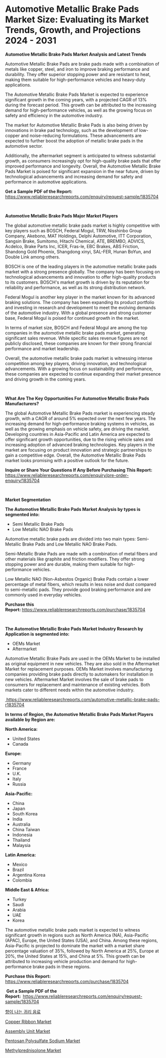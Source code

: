 <p><h1>Automotive Metallic Brake Pads Market Size: Evaluating its Market Trends, Growth, and Projections 2024 - 2031</h1></p><p><strong>Automotive Metallic Brake Pads Market Analysis and Latest Trends</strong></p>
<p><p>Automotive Metallic Brake Pads are brake pads made with a combination of metals like copper, steel, and iron to improve braking performance and durability. They offer superior stopping power and are resistant to heat, making them suitable for high-performance vehicles and heavy-duty applications.</p><p>The Automotive Metallic Brake Pads Market is expected to experience significant growth in the coming years, with a projected CAGR of 13% during the forecast period. This growth can be attributed to the increasing demand for high-performance vehicles, as well as the growing focus on safety and efficiency in the automotive industry.</p><p>The market for Automotive Metallic Brake Pads is also being driven by innovations in brake pad technology, such as the development of low-copper and noise-reducing formulations. These advancements are expected to further boost the adoption of metallic brake pads in the automotive sector.</p><p>Additionally, the aftermarket segment is anticipated to witness substantial growth, as consumers increasingly opt for high-quality brake pads that offer improved performance and longevity. Overall, the Automotive Metallic Brake Pads Market is poised for significant expansion in the near future, driven by technological advancements and increasing demand for safety and performance in automotive applications.</p></p>
<p><strong>Get a Sample PDF of the Report:&nbsp;</strong> <a href="https://www.reliableresearchreports.com/enquiry/request-sample/1835704">https://www.reliableresearchreports.com/enquiry/request-sample/1835704</a></p>
<p>&nbsp;</p>
<p><strong>Automotive Metallic Brake Pads Major Market Players</strong></p>
<p><p>The global automotive metallic brake pads market is highly competitive with key players such as BOSCH, Federal Mogul, TRW, Nisshinbo Group Company, Akebono, MAT Holdings, Delphi Automotive, ITT Corporation, Sangsin Brake, Sumitomo, Hitachi Chemical, ATE, BREMBO, ADVICS, Acdelco, Brake Parts Inc, ICER, Fras-le, EBC Brakes, ABS Friction, Shandong Gold Phoenix, Shangdong xinyi, SAL-FER, Hunan BoYun, and Double Link among others.</p><p>BOSCH is one of the leading players in the automotive metallic brake pads market with a strong presence globally. The company has been focusing on technological advancements and innovation to offer high-quality products to its customers. BOSCH's market growth is driven by its reputation for reliability and performance, as well as its strong distribution network.</p><p>Federal Mogul is another key player in the market known for its advanced braking solutions. The company has been expanding its product portfolio and investing in research and development to meet the evolving demands of the automotive industry. With a global presence and strong customer base, Federal Mogul is poised for continued growth in the market.</p><p>In terms of market size, BOSCH and Federal Mogul are among the top companies in the automotive metallic brake pads market, generating significant sales revenue. While specific sales revenue figures are not publicly disclosed, these companies are known for their strong financial performance and market leadership.</p><p>Overall, the automotive metallic brake pads market is witnessing intense competition among key players, driving innovation, and technological advancements. With a growing focus on sustainability and performance, these companies are expected to continue expanding their market presence and driving growth in the coming years.</p></p>
<p>&nbsp;</p>
<p><strong>What Are The Key Opportunities For Automotive Metallic Brake Pads Manufacturers?</strong></p>
<p><p>The global Automotive Metallic Brake Pads market is experiencing steady growth, with a CAGR of around 5% expected over the next few years. The increasing demand for high-performance braking systems in vehicles, as well as the growing emphasis on vehicle safety, are driving the market. Developing countries in Asia-Pacific and Latin America are expected to offer significant growth opportunities, due to the rising vehicle sales and increasing adoption of advanced braking technologies. Key players in the market are focusing on product innovation and strategic partnerships to gain a competitive edge. Overall, the Automotive Metallic Brake Pads market looks promising with a positive outlook for the future.</p></p>
<p><strong>Inquire or Share Your Questions If Any Before Purchasing This Report:</strong> <a href="https://www.reliableresearchreports.com/enquiry/pre-order-enquiry/1835704">https://www.reliableresearchreports.com/enquiry/pre-order-enquiry/1835704</a></p>
<p>&nbsp;</p>
<p><strong>Market Segmentation</strong></p>
<p><strong>The Automotive Metallic Brake Pads Market Analysis by types is segmented into:</strong></p>
<p><ul><li>Semi Metallic Brake Pads</li><li>Low Metallic NAO Brake Pads</li></ul></p>
<p><p>Automotive metallic brake pads are divided into two main types: Semi-Metallic Brake Pads and Low Metallic NAO Brake Pads. </p><p>Semi-Metallic Brake Pads are made with a combination of metal fibers and other materials like graphite and friction modifiers. They offer strong stopping power and are durable, making them suitable for high-performance vehicles.</p><p>Low Metallic NAO (Non-Asbestos Organic) Brake Pads contain a lower percentage of metal fibers, which results in less noise and dust compared to semi-metallic pads. They provide good braking performance and are commonly used in everyday vehicles.</p></p>
<p><strong>Purchase this Report:&nbsp;</strong><a href="https://www.reliableresearchreports.com/purchase/1835704">https://www.reliableresearchreports.com/purchase/1835704</a></p>
<p>&nbsp;</p>
<p><strong>The Automotive Metallic Brake Pads Market Industry Research by Application is segmented into:</strong></p>
<p><ul><li>OEMs Market</li><li>Aftermarket</li></ul></p>
<p><p>Automotive Metallic Brake Pads are used in the OEMs Market to be installed as original equipment in new vehicles. They are also sold in the Aftermarket Market for replacement purposes. OEMs Market involves manufacturing companies providing brake pads directly to automakers for installation in new vehicles. Aftermarket Market involves the sale of brake pads to consumers for replacement and maintenance of existing vehicles. Both markets cater to different needs within the automotive industry.</p></p>
<p><a href="https://www.reliableresearchreports.com/automotive-metallic-brake-pads-r1835704">&nbsp;https://www.reliableresearchreports.com/automotive-metallic-brake-pads-r1835704</a></p>
<p><strong>In terms of Region, the Automotive Metallic Brake Pads Market Players available by Region are:</strong></p>
<p>
    <p> <strong> North America: </strong>
        <ul>
            <li>United States</li>
            <li>Canada</li>
        </ul>
        </p> 
    <p> <strong> Europe: </strong>
        <ul>
            <li>Germany</li>
            <li>France</li>
            <li>U.K.</li>
            <li>Italy</li>
            <li>Russia</li>
        </ul>
        </p> 
    <p> <strong> Asia-Pacific: </strong>
        <ul>
            <li>China</li>
            <li>Japan</li>
            <li>South Korea</li>
            <li>India</li>
            <li>Australia</li>
            <li>China Taiwan</li>
            <li>Indonesia</li>
            <li>Thailand</li>
            <li>Malaysia</li>
        </ul>
        </p> 
    <p> <strong> Latin America: </strong>
        <ul>
            <li>Mexico</li>
            <li>Brazil</li>
            <li>Argentina Korea</li>
            <li>Colombia</li>
        </ul>
        </p> 
    <p> <strong> Middle East & Africa: </strong>
        <ul>
            <li>Turkey</li>
            <li>Saudi</li>
            <li>Arabia</li>
            <li>UAE</li>
            <li>Korea</li>
        </ul>
    </p>
    </p>
<p><p>The automotive metallic brake pads market is expected to witness significant growth in regions such as North America (NA), Asia-Pacific (APAC), Europe, the United States (USA), and China. Among these regions, Asia-Pacific is projected to dominate the market with a market share percentage valuation of 35%, followed by North America at 25%, Europe at 20%, the United States at 15%, and China at 5%. This growth can be attributed to increasing vehicle production and demand for high-performance brake pads in these regions.</p></p>
<p><strong>Purchase this Report: </strong><a href="https://www.reliableresearchreports.com/purchase/1835704">https://www.reliableresearchreports.com/purchase/1835704</a></p>
<p>&nbsp;<strong>Get a Sample PDF of the Report:&nbsp;&nbsp;</strong><a href="https://www.reliableresearchreports.com/enquiry/request-sample/1835704">https://www.reliableresearchreports.com/enquiry/request-sample/1835704</a></p>
<p><strong></strong></p>
<p><p><a href="https://github.com/gambitz1998/Market-Research-Report-List-1/blob/main/9859342100736.md">향이 나는 귀리 음료</a></p><p><a href="https://www.linkedin.com/pulse/copper-ribbon-market-global-insights-sales-trends-2024-2031-pj88f">Copper Ribbon Market</a></p><p><a href="https://www.linkedin.com/pulse/assembly-unit-market-analysis-sze-forecasted-period-from-bjcge">Assembly Unit Market</a></p><p><a href="https://github.com/sowravmitra0/Market-Research-Report-List-1/blob/main/pentosan-polysulfate-sodium-market.md">Pentosan Polysulfate Sodium Market</a></p><p><a href="https://github.com/kaiserrayhan25/Market-Research-Report-List-1/blob/main/methylprednisolone-market.md">Methylprednisolone Market</a></p></p>